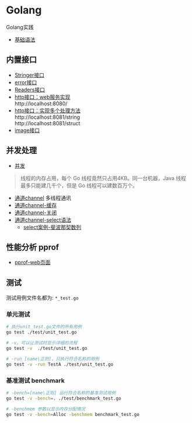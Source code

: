 # Golang
 Golang实践

- [基础语法](./语法/README.md)

## 内置接口
- [Stringer接口](./内置接口/14.3内置Stringer接口.go)
- [error接口](./内置接口/14.4内置error接口.go)
- [Readers接口](./内置接口/14.5内置Readers接口.go)
- [http接口：web服务实现](./内置接口/14.6内置http.go)\
  http://localhost:8080/
- [http接口：实现多个处理方法](./内置接口/14.7内置http2.go)\
  http://localhost:8081/string \
  http://localhost:8081/struct
- [image接口](./内置接口/14.8内置image.go)

## 并发处理
- [并发](./语法/15并发.go)
>线程的内存占用，每个 Go 线程竟然只占用4KB。同一台机器，Java 线程最多只能建几千个，但是 Go 线程可以建数百万个。
- [通道channel](./语法/16channel.go)
  多线程通讯
- [通道channel-缓存](./语法/17channel缓冲.go)
- [通道channel-关闭](./语法/18channel关闭与遍历.go)
- [通道channel-select语法](./语法/19channelSelect.go)
    - [select案例-斐波那契数列](./语法/20channelSelectFibonacci.go)

## 性能分析 pprof
- [pprof-web页面](./pprof/http.go)


## 测试
测试用例文件名都为: `*_test.go`
### 单元测试
```bash
# 执行unit_test.go文件的所有用例
go test ./test/unit_test.go

# -v，可以让测试时显示详细的流程
go test -v  ./test/unit_test.go

# -run [name\正则]，只执行符合名称的用例
go test -v -run TestA ./test/unit_test.go
```
### 基准测试 benchmark
```bash
# -bench=[name\正则] 运行符合名称的基准测试用例
go test -v -bench=. ./test/benchmark_test.go

# -benchmem 参数以显示内存分配情况
go test -v -bench=Alloc -benchmem benchmark_test.go

```
